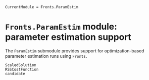 ```@meta
CurrentModule = Fronts.ParamEstim
```

# `Fronts.ParamEstim` module: parameter estimation support

The `ParamEstim` submodule provides support for optimization-based parameter estimation runs using `Fronts`.

```@docs
ScaledSolution
RSSCostFunction
candidate
```

